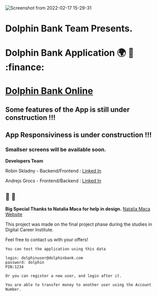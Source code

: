   

![Screenshot from 2022-02-17 15-29-31](https://user-images.githubusercontent.com/79979477/154502653-9207058a-32c7-46f5-8de7-1dd29cccd6fa.png)


# Dolphin Bank Team Presents.


# Dolphin Bank Application :earth_africa: :dolphin: :finance:
# [Dolphin Bank Online](https://dolphin-bank.herokuapp.com/)


## Some features of the App is still under construction !!!
## App Responsiviness is under construction !!!
### Smallser screens will be available soon.
**Developers Team**

Robin Skladny - Backend/Frontend : [Linked In](https://www.linkedin.com/in/robin-skladny-647a1b229/)</br>


Andrejs Grocs - Frontend/Backend : [Linked In](https://www.linkedin.com/in/andrejs-grocs-andrey-detochkin-ab2106141) </br>

## :raised_hands: :pray: 
**Big Special Thanks to Natalia Maca for help in design.** [Natalia Maca Website](https://nataliamaca.com/)</br>



This project was made on the final project phase during the studies in Digital Career Institute.





Feel free to contact us with your offers!


```
You can test the application using this data

login: dolphinuser@dolphinbank.com
password: dolphin
PIN:1234

Or you can register a new user, and login after it.

You are able to transfer money to another user using the Account Number.

```
